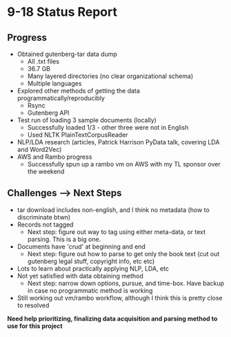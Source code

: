 # 9-18 Status Report

## Progress

* Obtained gutenberg-tar data dump  
  * All .txt files
  * 36.7 GB
  * Many layered directories (no clear organizational schema)
  * Multiple languages
* Explored other methods of getting the data programmatically/reproducibly
  * Rsync
  * Gutenberg API
* Test run of loading 3 sample documents (locally)
  * Successfully loaded 1/3 - other three were not in English
  * Used NLTK PlainTextCorpusReader
* NLP/LDA research (articles, Patrick Harrison PyData talk, covering LDA and Word2Vec)
* AWS and Rambo progress
  * Successfully spun up a rambo vm on AWS with my TL sponsor over the weekend

## Challenges --> Next Steps

* tar download includes non-english, and I think no metadata (how to discriminate btwn)
* Records not tagged
  * Next step: figure out way to tag using either meta-data, or text parsing.  This is a big one.
* Documents have 'crud' at beginning and end
  * Next step: figure out how to parse to get only the book text (cut out gutenberg legal stuff, copyright info, etc etc)
* Lots to learn about practically applying NLP, LDA, etc
* Not yet satisfied with data obtaining method
  * Next step: narrow down options, pursue, and time-box.  Have backup in case no programmatic method is working
* Still working out vm/rambo workflow, although I think this is pretty close to resolved

**Need help prioritizing, finalizing data acquisition and parsing method to use for this project**

